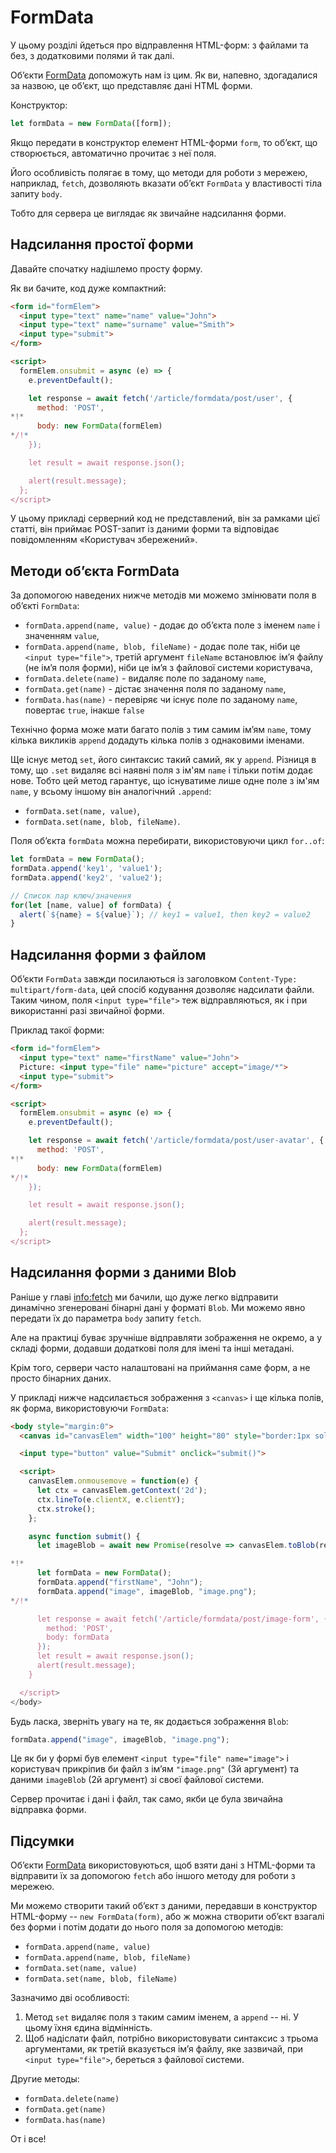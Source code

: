 
# FormData

У цьому розділі йдеться про відправлення HTML-форм: з файлами та без, з додатковими полями й так далі.

Об’єкти [FormData](https://xhr.spec.whatwg.org/#interface-formdata) допоможуть нам із цим. Як ви, напевно, здогадалися за назвою, це об’єкт, що представляє дані HTML форми.

Конструктор:
```js
let formData = new FormData([form]);
```

Якщо передати в конструктор елемент HTML-форми `form`, то об’єкт, що створюється, автоматично прочитає з неї поля.

Його особливість полягає в тому, що методи для роботи з мережею, наприклад, `fetch`, дозволяють вказати об’єкт `FormData` у властивості тіла запиту `body`.

Тобто для сервера це виглядає як звичайне надсилання форми.

## Надсилання простої форми

Давайте спочатку надішлемо просту форму.

Як ви бачите, код дуже компактний:

```html run autorun
<form id="formElem">
  <input type="text" name="name" value="John">
  <input type="text" name="surname" value="Smith">
  <input type="submit">
</form>

<script>
  formElem.onsubmit = async (e) => {
    e.preventDefault();

    let response = await fetch('/article/formdata/post/user', {
      method: 'POST',
*!*
      body: new FormData(formElem)
*/!*
    });

    let result = await response.json();

    alert(result.message);
  };
</script>
```

У цьому прикладі серверний код не представлений, він за рамками цієї статті, він приймає POST-запит із даними форми та відповідає повідомленням «Користувач збережений».

## Методи об’єкта FormData

За допомогою наведених нижче методів ми можемо змінювати поля в об’єкті `FormData`:

- `formData.append(name, value)` - додає до об’єкта поле з іменем `name` і значенням `value`,
- `formData.append(name, blob, fileName)` - додає поле так, ніби це `<input type="file">`, третій аргумент `fileName` встановлює ім’я файлу (не ім’я поля форми), ніби це ім’я з файлової системи користувача,
- `formData.delete(name)` - видаляє поле по заданому `name`,
- `formData.get(name)` - дістає значення поля по заданому `name`,
- `formData.has(name)` - перевіряє чи існує поле по заданому `name`, повертає `true`, інакше `false`

Технічно форма може мати багато полів з тим самим ім’ям `name`, тому кілька викликів `append` додадуть кілька полів з однаковими іменами.

Ще існує метод `set`, його синтаксис такий самий, як у `append`. Різниця в тому, що `.set` видаляє всі наявні поля з ім'ям `name` і тільки потім додає нове. Тобто цей метод гарантує, що існуватиме лише одне поле з ім'ям `name`, у всьому іншому він аналогічний `.append`:

- `formData.set(name, value)`,
- `formData.set(name, blob, fileName)`.

Поля об’єкта `formData` можна перебирати, використовуючи цикл `for..of`:

```js run
let formData = new FormData();
formData.append('key1', 'value1');
formData.append('key2', 'value2');

// Список пар ключ/значення
for(let [name, value] of formData) {
  alert(`${name} = ${value}`); // key1 = value1, then key2 = value2
}
```

## Надсилання форми з файлом

Об’єкти `FormData` завжди посилаються із заголовком `Content-Type: multipart/form-data`, цей спосіб кодування дозволяє надсилати файли. Таким чином, поля `<input type="file">` теж відправляються, як і при використанні разі звичайної форми.

Приклад такої форми:

```html run autorun
<form id="formElem">
  <input type="text" name="firstName" value="John">
  Picture: <input type="file" name="picture" accept="image/*">
  <input type="submit">
</form>

<script>
  formElem.onsubmit = async (e) => {
    e.preventDefault();

    let response = await fetch('/article/formdata/post/user-avatar', {
      method: 'POST',
*!*
      body: new FormData(formElem)
*/!*
    });

    let result = await response.json();

    alert(result.message);
  };
</script>
```

## Надсилання форми з даними Blob

Раніше у главі <info:fetch> ми бачили, що дуже легко відправити динамічно згенеровані бінарні дані у форматі `Blob`. Ми можемо явно передати їх до параметра `body` запиту `fetch`.

Але на практиці буває зручніше відправляти зображення не окремо, а у складі форми, додавши додаткові поля для імені та інші метадані.

Крім того, сервери часто налаштовані на приймання саме форм, а не просто бінарних даних.

У прикладі нижче надсилається зображення з `<canvas>` і ще кілька полів, як форма, використовуючи `FormData`:

```html run autorun height="90"
<body style="margin:0">
  <canvas id="canvasElem" width="100" height="80" style="border:1px solid"></canvas>

  <input type="button" value="Submit" onclick="submit()">

  <script>
    canvasElem.onmousemove = function(e) {
      let ctx = canvasElem.getContext('2d');
      ctx.lineTo(e.clientX, e.clientY);
      ctx.stroke();
    };

    async function submit() {
      let imageBlob = await new Promise(resolve => canvasElem.toBlob(resolve, 'image/png'));

*!*
      let formData = new FormData();
      formData.append("firstName", "John");
      formData.append("image", imageBlob, "image.png");
*/!*    

      let response = await fetch('/article/formdata/post/image-form', {
        method: 'POST',
        body: formData
      });
      let result = await response.json();
      alert(result.message);
    }

  </script>
</body>
```

Будь ласка, зверніть увагу на те, як додається зображення `Blob`:

```js
formData.append("image", imageBlob, "image.png");
```

Це як би у формі був елемент `<input type="file" name="image">` і користувач прикріпив би файл з ім’ям `"image.png"` (3й аргумент) та даними `imageBlob` (2й аргумент) зі своєї файлової системи.

Сервер прочитає і дані і файл, так само, якби це була звичайна відправка форми.

## Підсумки

Об’єкти [FormData](https://xhr.spec.whatwg.org/#interface-formdata) використовуються, щоб взяти дані з HTML-форми та відправити їх за допомогою `fetch` або іншого методу для роботи з мережею.

Ми можемо створити такий об’єкт з даними, передавши в конструктор HTML-форму -- `new FormData(form)`, або ж можна створити об’єкт взагалі без форми і потім додати до нього поля за допомогою методів:

- `formData.append(name, value)`
- `formData.append(name, blob, fileName)`
- `formData.set(name, value)`
- `formData.set(name, blob, fileName)`

Зазначимо дві особливості:

1. Метод `set` видаляє поля з таким самим іменем, а `append` -- ні. У цьому їхня єдина відмінність.
2. Щоб надіслати файл, потрібно використовувати синтаксис з трьома аргументами, як третій вказується ім’я файлу, яке зазвичай, при `<input type="file">`, береться з файлової системи.

Другие методы:

- `formData.delete(name)`
- `formData.get(name)`
- `formData.has(name)`

От і все!
